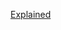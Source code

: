 [Explained](https://leetcode.com/problems/implement-stack-using-queues/discuss/3969470/99.74-One-Queue-Approach)